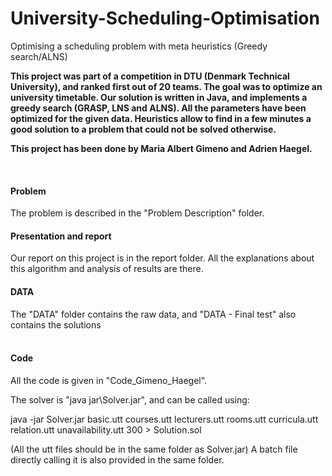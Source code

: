 # University-Scheduling-Optimisation
Optimising a scheduling problem with meta heuristics (Greedy search/ALNS)
<p>
<strong>
This project was part of a competition in DTU (Denmark Technical University), and ranked first out of 20 teams.
The goal was to optimize an university timetable. Our solution is written in Java, and implements a greedy search (GRASP, LNS and ALNS). All the parameters have been optimized for the given data. Heuristics allow to find in a few minutes a good solution to a problem that could not be solved otherwise. 
</p>
</strong>
<p>
<strong>
This project has been done by Maria Albert Gimeno and Adrien Haegel.
</strong>
</p>
</br>

<h4> Problem </h4>
The problem is described in the "Problem Description" folder.
</br>

<h4>Presentation and report</h4>
Our report on this project is in the report folder.
All the explanations about this algorithm and analysis of results are there. 
</br>

<h4>DATA</h4>
The "DATA" folder contains the raw data, and "DATA - Final test" also contains the solutions
</br>
 <br>
<h4>Code</h4>
All the code is given in "Code_Gimeno_Haegel".

The solver is "java jar\Solver.jar", and can be called using:

java -jar Solver.jar basic.utt courses.utt lecturers.utt rooms.utt curricula.utt relation.utt unavailability.utt 300 > Solution.sol

(All the utt files should be in the same folder as Solver.jar)
A batch file directly calling it is also provided in the same folder.


